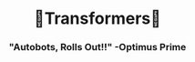 <h1 align="center">
   🤖Transformers🤖
</h1>

<h3 align="center">
    <b>"Autobots, Rolls Out!!"<b> -Optimus Prime
</h3>
